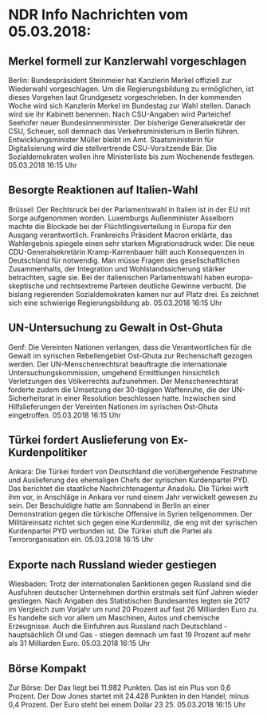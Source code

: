 # NDR Info Nachrichten vom 05.03.2018:


## Merkel formell zur Kanzlerwahl vorgeschlagen
Berlin: Bundespräsident Steinmeier hat Kanzlerin Merkel offiziell zur Wiederwahl vorgeschlagen. Um die Regierungsbildung zu ermöglichen, ist dieses Vorgehen laut Grundgesetz vorgeschrieben. In der kommenden Woche wird sich Kanzlerin Merkel im Bundestag zur Wahl stellen. Danach wird sie ihr Kabinett benennen. Nach CSU-Angaben wird Parteichef Seehofer neuer Bundesinnenminister. Der bisherige Generalsekretär der CSU, Scheuer, soll demnach das Verkehrsministerium in Berlin führen. Entwicklungsminister Müller bleibt im Amt. Staatsministerin für Digitalisierung wird die stellvertrende CSU-Vorsitzende Bär. Die Sozialdemokraten wollen ihre Ministerliste bis zum Wochenende festlegen. 05.03.2018 16:15 Uhr 

## Besorgte Reaktionen auf Italien-Wahl
Brüssel: Der Rechtsruck bei der Parlamentswahl in Italien ist in der EU mit Sorge aufgenommen worden. Luxemburgs Außenminister Asselborn machte die Blockade bei der Flüchtlingsverteilung in Europa für den Ausgang verantwortlich. Frankreichs Präsident Macron erklärte, das Wahlergebnis spiegele einen sehr starken Migrationsdruck wider. Die neue CDU-Generalsekretärin Kramp-Karrenbauer hält auch Konsequenzen in Deutschland für notwendig. Man müsse Fragen des gesellschaftlichen Zusammenhalts, der Integration und Wohlstandssicherung stärker betrachten, sagte sie. Bei der italienischen Parlamentswahl haben europa-skeptische und rechtsextreme Parteien deutliche Gewinne verbucht. Die bislang regierenden Sozialdemokraten kamen nur auf Platz drei. Es zeichnet sich eine schwierige Regierungsbildung ab. 05.03.2018 16:15 Uhr 

## UN-Untersuchung zu Gewalt in Ost-Ghuta
Genf: Die Vereinten Nationen verlangen, dass die Verantwortlichen für die Gewalt im syrischen Rebellengebiet Ost-Ghuta zur Rechenschaft gezogen werden. Der UN-Menschenrechtsrat beauftragte die internationale Untersuchungskommission, umgehend Ermittlungen hinsichtlich Verletzungen des Völkerrechts aufzunehmen. Der Menschenrechtsrat forderte zudem die Umsetzung der 30-tägigen Waffenruhe, die der UN-Sicherheitsrat in einer Resolution beschlossen hatte. Inzwischen sind Hilfslieferungen der Vereinten Nationen im syrischen Ost-Ghuta eingetroffen. 05.03.2018 16:15 Uhr 

## Türkei fordert Auslieferung von Ex-Kurdenpolitiker
Ankara: Die Türkei fordert von Deutschland die vorübergehende Festnahme und Auslieferung des ehemaligen Chefs der syrischen Kurdenpartei PYD. Das berichtet die staatliche Nachrichtenagentur Anadolu. Die Türkei wirft ihm vor, in Anschläge in Ankara vor rund einem Jahr verwickelt gewesen zu sein. Der Beschuldigte hatte am Sonnabend in Berlin an einer Demonstration gegen die türkische Offensive in Syrien teilgenommen. Der Militäreinsatz richtet sich gegen eine Kurdenmiliz, die eng mit der syrischen Kurdenpartei PYD verbunden ist. Die Türkei stuft die Partei als Terrororganisation ein. 05.03.2018 16:15 Uhr 

## Exporte nach Russland wieder gestiegen
Wiesbaden: Trotz der internationalen Sanktionen gegen Russland sind die Ausfuhren deutscher Unternehmen dorthin erstmals seit fünf Jahren wieder gestiegen. Nach Angaben des Statistischen Bundesamtes legten sie 2017 im Vergleich zum Vorjahr um rund 20 Prozent auf fast 26 Milliarden Euro zu. Es handelte sich vor allem um Maschinen, Autos und chemische Erzeugnisse. Auch die Einfuhren aus Russland nach Deutschland - hauptsächlich Öl und Gas - stiegen demnach um fast 19 Prozent auf mehr als 31 Milliarden Euro. 05.03.2018 16:15 Uhr 

## Börse Kompakt
Zur Börse: Der Dax liegt bei 11.982 Punkten. Das ist ein Plus von 0,6 Prozent. Der Dow Jones startet mit 24.428 Punkten in den Handel; minus 0,4 Prozent. Der Euro steht bei einem Dollar 23 25. 05.03.2018 16:15 Uhr 
